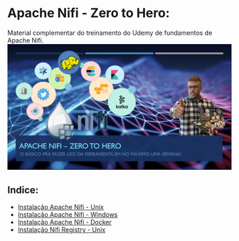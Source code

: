 # Apache Nifi - Zero to Hero:
Material complementar do treinamento do Udemy de fundamentos de Apache Nifi.
![](https://github.com/AnselmoBorges/udemy02/blob/master/Slide1%202.jpg)


## Indice:
* [Instalação Apache Nifi - Unix](https://github.com/AnselmoBorges/udemy02/blob/master/passoapasso/instalacao_unix.md)
* [Instalacão Apache Nifi - Windows](https://github.com/AnselmoBorges/udemy02/blob/master/passoapasso/instalacao_windows.md)
* [Instalação Apache Nifi - Docker](https://github.com/AnselmoBorges/udemy02/blob/master/passoapasso/instalacao_docker.md)
* [Instalação Nifi Registry - Unix](https://github.com/AnselmoBorges/udemy02/blob/master/passoapasso/registry_unix.md)
